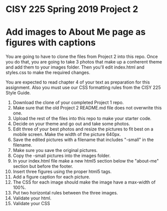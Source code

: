 # CISY 225 Spring 2019 Project 2 
# Add images to About Me page as figures with captions

You are going to have to clone the files from Project 2 into this repo. Once you do that, you are going to take 3 photos that make up a conherent theme and add them to your images folder. Then you'll edit index.html and styles.css to make the required changes. 

You are expected to read chapter 4 of your text as preparation for this assignment. Also you must use our CSS formatting rules from the CISY 225 Style Guide.

1. Download the clone of your completed Project 1 repo.
2. Make sure that the old Project 2 README.md file does not overwrite this one. 
3. Upload the rest of the files into this repo to make your starter code. 
4. Decide on your theme and go out and take some photos.
5. Edit three of your best photos and resize the pictures to fit best on a mobile screen. Make the width of the picture 640px.
6. Save the edited pictures with a filename that includes "-small" in the filename.
7. Make sure you save the original pictures.
8. Copy the -small pictures into the images folder.
9. In your index.html file make a new html5 section below the "about-me" section but before the footer.
10. Insert three figures using the proper html5 tags.
11. Add a figure caption for each picture. 
12. The CSS for each image should make the image have a max-width of 100%. 
13. Put two horizontal rules between the three images.
14. Validate your html.
15. Validate your CSS
